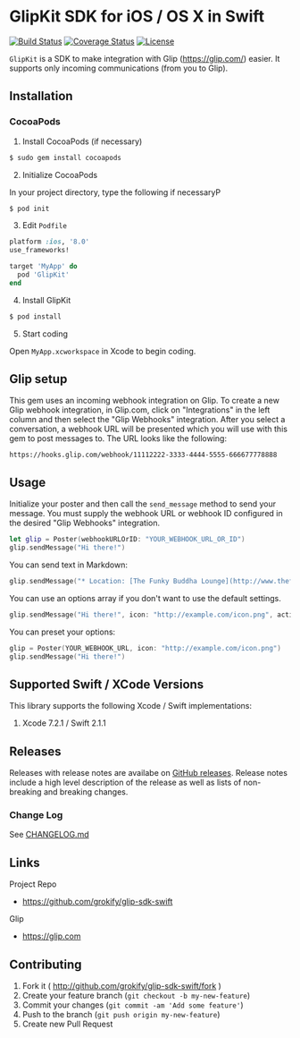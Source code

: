 GlipKit SDK for iOS / OS X in Swift
===================================

[![Build Status][build-status-svg]][build-status-link]
[![Coverage Status][coverage-status-svg]][coverage-status-link]
[![License][license-svg]][license-link]

`GlipKit` is a SDK to make integration with Glip (https://glip.com/) easier. It supports only incoming communications (from you to Glip).

## Installation

### CocoaPods

1. Install CocoaPods (if necessary)

```sh
$ sudo gem install cocoapods
```

2. Initialize CocoaPods

In your project directory, type the following if necessaryP

```sh
$ pod init
```

3. Edit `Podfile`

```ruby
platform :ios, '8.0'
use_frameworks!

target 'MyApp' do
  pod 'GlipKit'
end
```

4. Install GlipKit

```sh
$ pod install
```

5. Start coding

Open `MyApp.xcworkspace` in Xcode to begin coding.


## Glip setup

This gem uses an incoming webhook integration on Glip. To create a new Glip webhook integration, in Glip.com, click on "Integrations" in the left column and then select the "Glip Webhooks" integration. After you select a conversation, a webhook URL will be presented which you will use with this gem to post messages to. The URL looks like the following:

```http
https://hooks.glip.com/webhook/11112222-3333-4444-5555-666677778888
```

## Usage

Initialize your poster and then call the `send_message` method to send your message. You must supply the webhook URL or webhook ID configured in the desired "Glip Webhooks" integration.

```swift
let glip = Poster(webhookURLOrID: "YOUR_WEBHOOK_URL_OR_ID")
glip.sendMessage("Hi there!")
```

You can send text in Markdown:

```swift
glip.sendMessage("* Location: [The Funky Buddha Lounge](http://www.thefunkybuddha.com)\n*Beer Advocate Rating: [99](http://tinyurl.com/psf4uzq)")
```

You can use an options array if you don't want to use the default settings.

```swift
glip.sendMessage("Hi there!", icon: "http://example.com/icon.png", activity: "Activity Alert", title: "A New Incoming Message Has Been Received")
```

You can preset your options:

```swift
glip = Poster(YOUR_WEBHOOK_URL, icon: "http://example.com/icon.png")
glip.sendMessage("Hi there!")
```

## Supported Swift / XCode Versions

This library supports the following Xcode / Swift implementations:

1. Xcode 7.2.1 / Swift 2.1.1

## Releases

Releases with release notes are availabe on [GitHub releases](https://github.com/grokify/glip-sdk-swift/releases). Release notes include a high level description of the release as well as lists of non-breaking and breaking changes.

### Change Log

See [CHANGELOG.md](CHANGELOG.md)

## Links

Project Repo

* https://github.com/grokify/glip-sdk-swift

Glip

* https://glip.com

## Contributing

1. Fork it ( http://github.com/grokify/glip-sdk-swift/fork )
2. Create your feature branch (`git checkout -b my-new-feature`)
3. Commit your changes (`git commit -am 'Add some feature'`)
4. Push to the branch (`git push origin my-new-feature`)
5. Create new Pull Request

 [build-status-svg]: https://api.travis-ci.org/grokify/glip-sdk-swift.svg?branch=master
 [build-status-link]: https://travis-ci.org/grokify/glip-sdk-swift
 [coverage-status-svg]: http://codecov.io/github/grokify/glip-sdk-swift/coverage.svg?branch=master
 [coverage-status-link]: http://codecov.io/github/grokify/glip-sdk-swift?branch=master
 [license-svg]: https://img.shields.io/badge/license-MIT-blue.svg
 [license-link]: https://github.com/grokify/glip-sdk-swift/blob/master/LICENSE
